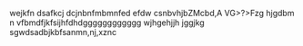wejkfn
dsafkcj
dcjnbnfmbmnfed
efdw  csnbvhjbZMcbd,A VG>?>Fzg
hjgdbm
n vfbmdfjkfsijhfdhdgggggggggggg
wjhgehjjh
jggjkg
sgwdsadbjkbfsanmn,nj,xznc
